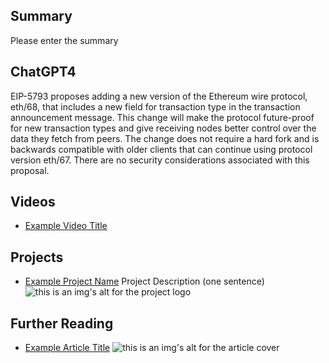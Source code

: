 ## Summary

Please enter the summary

## ChatGPT4

EIP-5793 proposes adding a new version of the Ethereum wire protocol, eth/68, that includes a new field for transaction type in the transaction announcement message. This change will make the protocol future-proof for new transaction types and give receiving nodes better control over the data they fetch from peers. The change does not require a hard fork and is backwards compatible with older clients that can continue using protocol version eth/67. There are no security considerations associated with this proposal.

## Videos

- [Example Video Title](https://www.youtube.com/watch?v=TDGq4aeevgY)

## Projects

- [Example Project Name](https://xxxx.xxx/xxxxx) Project Description (one sentence) ![this is an img's alt for the project logo](https://xxxx.xxx/project-logo.xxx)

## Further Reading

- [Example Article Title](https://xxxx.xxx/xxxxx) ![this is an img's alt for the article cover](https://xxxx.xxx/article-cover.xxx)
